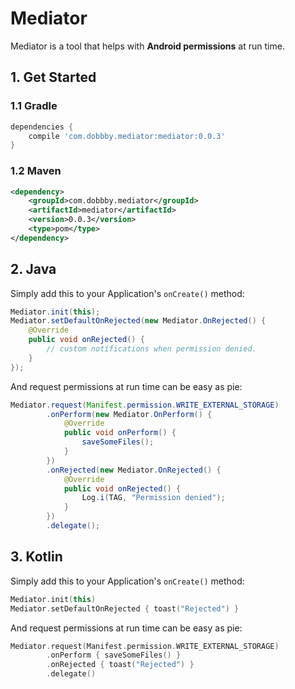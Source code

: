 # Mediator

Mediator is a tool that helps with **Android permissions** at run time.

## 1. Get Started

### 1.1 Gradle

```gradle
dependencies {
    compile 'com.dobbby.mediator:mediator:0.0.3'
}
```

### 1.2 Maven

```xml
<dependency>
    <groupId>com.dobbby.mediator</groupId>
    <artifactId>mediator</artifactId>
    <version>0.0.3</version>
    <type>pom</type>
</dependency>
```

## 2. Java

Simply add this to your Application's `onCreate()` method:

```java
Mediator.init(this);
Mediator.setDefaultOnRejected(new Mediator.OnRejected() {
    @Override
    public void onRejected() {
        // custom notifications when permission denied.
    }
});
```

And request permissions at run time can be easy as pie:

```java
Mediator.request(Manifest.permission.WRITE_EXTERNAL_STORAGE)
        .onPerform(new Mediator.OnPerform() {
            @Override
            public void onPerform() {
                saveSomeFiles();
            }
        })
        .onRejected(new Mediator.OnRejected() {
            @Override
            public void onRejected() {
                Log.i(TAG, "Permission denied");
            }
        })
        .delegate();
```

## 3. Kotlin

Simply add this to your Application's `onCreate()` method:

```kotlin
Mediator.init(this)
Mediator.setDefaultOnRejected { toast("Rejected") }
```

And request permissions at run time can be easy as pie:

```kotlin
Mediator.request(Manifest.permission.WRITE_EXTERNAL_STORAGE)
        .onPerform { saveSomeFiles() }
        .onRejected { toast("Rejected") }
        .delegate()
```

